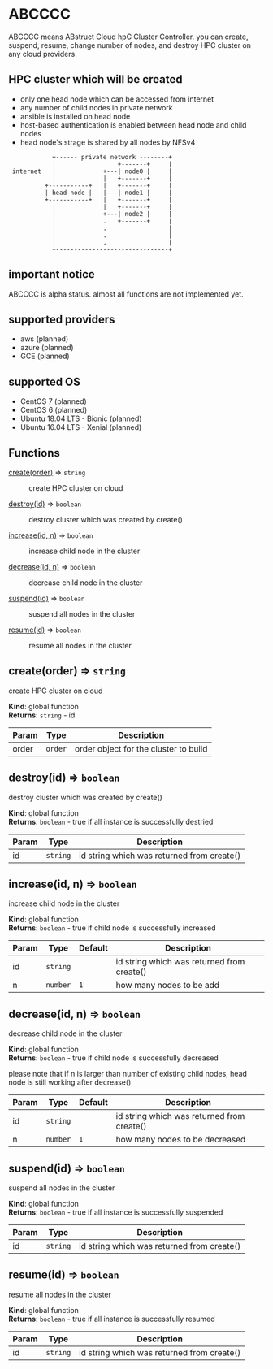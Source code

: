 # ABCCCC
ABCCCC means ABstruct Cloud hpC Cluster Controller.
you can create, suspend, resume, change number of nodes, and destroy HPC cluster on any cloud providers.

## HPC cluster which will be created
- only one head node which can be accessed from internet
- any number of child nodes in private network
- ansible is installed on head node 
- host-based authentication is enabled between head node and child nodes
- head node's strage is shared by all nodes by NFSv4

```
            +------ private network --------+
            |                 +-------+     |
 internet   |             +---| node0 |     |
            |             |   +-------+     |
          +-----------+   |   +-------+     |
          | head node |---|---| node1 |     |
          +-----------+   |   +-------+     |
            |             |   +-------+     |
            |             +---| node2 |     |
            |             .   +-------+     |
            |             .                 |
            |             .                 |
            |             .                 |
            +-------------------------------+
```

## important notice
ABCCCC is alpha status. almost all functions are not implemented yet.

## supported providers
- aws (planned)
- azure (planned)
- GCE (planned)

## supported OS
- CentOS 7 (planned)
- CentOS 6 (planned)
- Ubuntu 18.04 LTS - Bionic (planned)
- Ubuntu 16.04 LTS - Xenial (planned)


## Functions

<dl>
<dt><a href="#create">create(order)</a> ⇒ <code>string</code></dt>
<dd><p>create HPC cluster on cloud</p>
</dd>
<dt><a href="#destroy">destroy(id)</a> ⇒ <code>boolean</code></dt>
<dd><p>destroy cluster which was created by create()</p>
</dd>
<dt><a href="#increase">increase(id, n)</a> ⇒ <code>boolean</code></dt>
<dd><p>increase child node in the cluster</p>
</dd>
<dt><a href="#decrease">decrease(id, n)</a> ⇒ <code>boolean</code></dt>
<dd><p>decrease child node in the cluster</p>
</dd>
<dt><a href="#suspend">suspend(id)</a> ⇒ <code>boolean</code></dt>
<dd><p>suspend all nodes in the cluster</p>
</dd>
<dt><a href="#resume">resume(id)</a> ⇒ <code>boolean</code></dt>
<dd><p>resume all nodes in the cluster</p>
</dd>
</dl>

<a name="create"></a>

## create(order) ⇒ <code>string</code>
create HPC cluster on cloud

**Kind**: global function  
**Returns**: <code>string</code> - id  

| Param | Type | Description |
| --- | --- | --- |
| order | <code>order</code> | order object for the cluster to build |

<a name="destroy"></a>

## destroy(id) ⇒ <code>boolean</code>
destroy cluster which was created by create()

**Kind**: global function  
**Returns**: <code>boolean</code> - true if all instance is successfully destried  

| Param | Type | Description |
| --- | --- | --- |
| id | <code>string</code> | id string which was returned from create() |

<a name="increase"></a>

## increase(id, n) ⇒ <code>boolean</code>
increase child node in the cluster

**Kind**: global function  
**Returns**: <code>boolean</code> - true if child node is successfully increased  

| Param | Type | Default | Description |
| --- | --- | --- | --- |
| id | <code>string</code> |  | id string which was returned from create() |
| n | <code>number</code> | <code>1</code> | how many nodes to be add |

<a name="decrease"></a>

## decrease(id, n) ⇒ <code>boolean</code>
decrease child node in the cluster

**Kind**: global function  
**Returns**: <code>boolean</code> - true if child node is successfully decreased

please note that if n is larger than number of existing child nodes,
head node is still working after decrease()  

| Param | Type | Default | Description |
| --- | --- | --- | --- |
| id | <code>string</code> |  | id string which was returned from create() |
| n | <code>number</code> | <code>1</code> | how many nodes to be decreased |

<a name="suspend"></a>

## suspend(id) ⇒ <code>boolean</code>
suspend all nodes in the cluster

**Kind**: global function  
**Returns**: <code>boolean</code> - true if all instance is successfully suspended  

| Param | Type | Description |
| --- | --- | --- |
| id | <code>string</code> | id string which was returned from create() |

<a name="resume"></a>

## resume(id) ⇒ <code>boolean</code>
resume all nodes in the cluster

**Kind**: global function  
**Returns**: <code>boolean</code> - true if all instance is successfully resumed  

| Param | Type | Description |
| --- | --- | --- |
| id | <code>string</code> | id string which was returned from create() |

